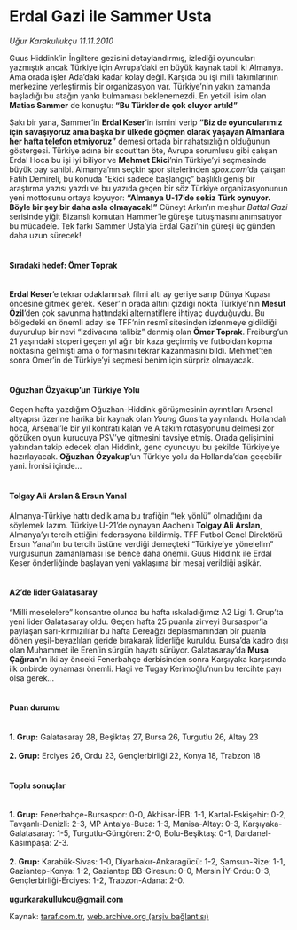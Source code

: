 # Erdal Gazi ile Sammer Usta

*Uğur Karakullukçu 11.11.2010*

<div class="yazi"><p>Guus Hiddink’in İngiltere gezisini detaylandırmış, izlediği oyuncuları yazmıştık ancak Türkiye için Avrupa’daki en büyük kaynak tabii ki Almanya. Ama orada işler Ada’daki kadar kolay değil. Karşıda bu işi milli takımlarının merkezine yerleştirmiş bir organizasyon var. Türkiye’nin yakın zamanda başladığı bu atağın yankı bulmaması beklenemezdi. En yetkili isim olan <b>Matias Sammer</b> de konuştu: <b>“Bu Türkler de çok oluyor artık!”</b></p>
<p>Şakı bir yana, Sammer’in <b>Erdal Keser</b>’in ismini verip <b>“Biz de oyuncularımız için savaşıyoruz ama başka bir ülkede göçmen olarak yaşayan Almanlara her hafta telefon etmiyoruz”</b> demesi ortada bir rahatsızlığın olduğunun göstergesi. Türkiye adına bir scout’tan öte, Avrupa sorumlusu gibi çalışan Erdal Hoca bu işi iyi biliyor ve <b>Mehmet Ekici</b>’nin Türkiye’yi seçmesinde büyük pay sahibi. Almanya’nın seçkin spor sitelerinden <i>spox.com</i>’da çalışan Fatih Demireli, bu konuda “Ekici sadece başlangıç” başlıklı geniş bir araştırma yazısı yazdı ve bu yazıda geçen bir söz Türkiye organizasyonunun yeni mottosunu ortaya koyuyor: <b>“Almanya U-17’de sekiz Türk oynuyor. Böyle bir şey bir daha asla olmayacak!”</b> Cüneyt Arkın’ın meşhur <i>Battal Gazi</i> serisinde yiğit Bizanslı komutan Hammer’le güreşe tutuşmasını anımsatıyor bu mücadele. Tek farkı Sammer Usta’yla Erdal Gazi’nin güreşi üç günden daha uzun sürecek!</p>
<h4><br/>Sıradaki hedef: Ömer Toprak</h4>
<p><b><br/>Erdal Keser</b>’e tekrar odaklanırsak filmi altı ay geriye sarıp Dünya Kupası öncesine gitmek gerek. Keser’in orada altını çizdiği nokta Türkiye’nin <b>Mesut Özil</b>’den çok savunma hattındaki alternatiflere ihtiyaç duyduğuydu. Bu bölgedeki en önemli aday ise TFF’nin resmî sitesinden izlenmeye gidildiği duyurulup bir nevi “izdivacına talibiz” denmiş olan <b>Ömer Toprak</b>. Freiburg’un 21 yaşındaki stoperi geçen yıl ağır bir kaza geçirmiş ve futboldan kopma noktasına gelmişti ama o formasını tekrar kazanmasını bildi. Mehmet’ten sonra Ömer’in de Türkiye’yi seçmesi benim için sürpriz olmayacak.</p>
<h4><br/>Oğuzhan Özyakup’un Türkiye Yolu</h4>
<p>Geçen hafta yazdığım Oğuzhan-Hiddink görüşmesinin ayrıntıları Arsenal altyapısı üzerine harika bir kaynak olan <i>Young Guns</i>’ta yayınlandı. Hollandalı hoca, Arsenal’le bir yıl kontratı kalan ve A takım rotasyonunu delmesi zor gözüken oyun kurucuya PSV’ye gitmesini tavsiye etmiş. Orada gelişimini yakından takip edecek olan Hiddink, genç oyuncuyu bu şekilde Türkiye’ye hazırlayacak. <b>Oğuzhan Özyakup</b>’un Türkiye yolu da Hollanda’dan geçebilir yani. İronisi içinde...</p>
<h4><br/>Tolgay Ali Arslan &amp; Ersun Yanal</h4>
<p>Almanya-Türkiye hattı dedik ama bu trafiğin “tek yönlü” olmadığını da söylemek lazım. Türkiye U-21’de oynayan Aachenlı <b>Tolgay Ali Arslan</b>, Almanya’yı tercih ettiğini federasyona bildirmiş. TFF Futbol Genel Direktörü Ersun Yanal’ın bu tercih üstüne verdiği demeçteki “Türkiye’ye yönelelim” vurgusunun zamanlaması ise bence daha önemli. Guus Hiddink ile Erdal Keser önderliğinde başlayan yeni yaklaşıma bir mesaj verildiği aşikâr. </p>
<h4><br/>A2’de lider Galatasaray</h4>
<p>“Milli meselelere” konsantre olunca bu hafta ıskaladığımız A2 Ligi 1. Grup’ta yeni lider Galatasaray oldu. Geçen hafta 25 puanla zirveyi Bursaspor’la paylaşan sarı-kırmızılılar bu hafta Dereağzı deplasmanından bir puanla dönen yeşil-beyazlıları geride bırakarak liderliğe kuruldu. Bursa’da kadro dışı olan Muhammet ile Eren’in sürgün hayatı sürüyor. Galatasaray’da <b>Musa Çağıran</b>’ın iki ay önceki Fenerbahçe derbisinden sonra Karşıyaka karşısında ilk onbirde oynaması önemli. Hagi ve Tugay Kerimoğlu’nun bu tercihte payı olsa gerek...</p>
<h4><br/>Puan durumu</h4>
<p><b><br/>1. Grup:</b> Galatasaray 28, Beşiktaş 27, Bursa 26, Turgutlu 26, Altay 23<br/><br/><b>2. Grup:</b> Erciyes 26, Ordu 23, Gençlerbirliği 22, Konya 18, Trabzon 18</p>
<h4><br/>Toplu sonuçlar</h4>
<p><b><br/>1. Grup:</b> Fenerbahçe-Bursaspor: 0-0, Akhisar-İBB: 1-1, Kartal-Eskişehir: 0-2, Tavşanlı-Denizli: 2-3, MP Antalya-Buca: 1-3, Manisa-Altay: 0-3, Karşıyaka-Galatasaray: 1-5, Turgutlu-Güngören: 2-0, Bolu-Beşiktaş: 0-1, Dardanel-Kasımpaşa: 2-3.<br/><br/><b>2. Grup:</b> Karabük-Sivas: 1-0, Diyarbakır-Ankaragücü: 1-2, Samsun-Rize: 1-1, Gaziantep-Konya: 1-2, Gaziantep BB-Giresun: 0-0, Mersin İY-Ordu: 0-3, Gençlerbirliği-Erciyes: 1-2, Trabzon-Adana: 2-0.<br/><br/><b>ugurkarakullukcu@gmail.com</b></p></div>

Kaynak: [taraf.com.tr](http://www.taraf.com.tr:80/ugur-karakullukcu/makale-erdal-gazi-ile-sammer-usta.htm), [web.archive.org (arşiv bağlantısı)](http://web.archive.org/web/20101112171657/http://www.taraf.com.tr:80/ugur-karakullukcu/makale-erdal-gazi-ile-sammer-usta.htm)
